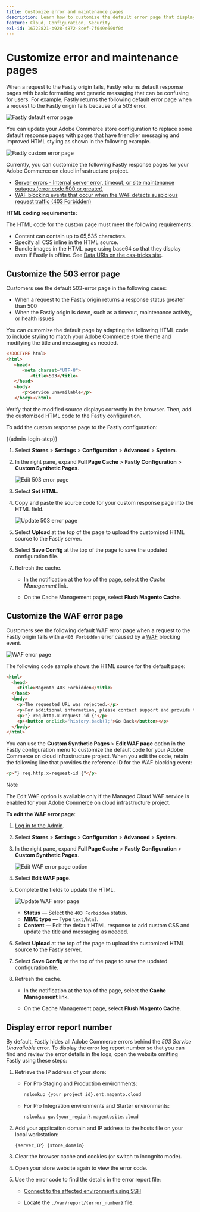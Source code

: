```yaml
---
title: Customize error and maintenance pages
description: Learn how to customize the default error page that displays when requests to the Fastly origin server fail.
feature: Cloud, Configuration, Security
exl-id: 16722821-b928-4872-8cef-7f049e600f0d
---
```

# Customize error and maintenance pages

When a request to the Fastly origin fails, Fastly returns default response pages with basic formatting and generic messaging that can be confusing for users. For example, Fastly returns the following default error page when a request to the Fastly origin fails because of a 503 error.

![Fastly default error page](../../assets/cdn/fastly-503-example.png)

You can update your Adobe Commerce store configuration to replace some default response pages with pages that have friendlier messaging and improved HTML styling as shown in the following example.

![Fastly custom error page](../../assets/cdn/fastly-new-error-page.png)

Currently, you can customize the following Fastly response pages for your Adobe Commerce on cloud infrastructure project.

-  [Server errors - Internal server error, timeout, or site maintenance outages (error code 500 or greater)](#customize-the-503-error-page)
-  [WAF blocking events that occur when the WAF detects suspicious request traffic (403 Forbidden)](#customize-the-waf-error-page)

**HTML coding requirements:**

The HTML code for the custom page must meet the following requirements:

- Content can contain up to 65,535 characters.
- Specify all CSS inline in the HTML source.
- Bundle images in the HTML page using base64 so that they display even if Fastly is offline. See [Data URIs on the css-tricks site](https://css-tricks.com/data-uris/).

## Customize the 503 error page

Customers see the default 503-error page in the following cases:

- When a request to the Fastly origin returns a response status greater than 500
- When the Fastly origin is down, such as a timeout, maintenance activity, or health issues

You can customize the default page by adapting the following HTML code to include styling to match your Adobe Commerce store theme and modifying the title and messaging as needed.

```html
<!DOCTYPE html>
<html>
   <head>
      <meta charset="UTF-8">
         <title>503</title>
   </head>
   <body>
      <p>Service unavailable</p>
   </body></html>
```

Verify that the modified source displays correctly in the browser. Then, add the customized HTML code to the Fastly configuration.

To add the custom response page to the Fastly configuration:

{{admin-login-step}}

1. Select **Stores** > **Settings** > **Configuration** > **Advanced** > **System**.

1. In the right pane, expand **Full Page Cache** > **Fastly Configuration** > **Custom Synthetic Pages**.

   ![Edit 503 error page](../../assets/cdn/fastly-custom-synthetic-pages-edit-html.png)

1. Select **Set HTML**.

1. Copy and paste the source code for your custom response page into the HTML field.

   ![Update 503 error page](../../assets/cdn/fastly-customize-503-response.png)

1. Select **Upload** at the top of the page to upload the customized HTML source to the Fastly server.

1. Select **Save Config** at the top of the page to save the updated configuration file.

1. Refresh the cache.

   -  In the notification at the top of the page, select the *Cache Management* link.

   -  On the Cache Management page, select **Flush Magento Cache**.

## Customize the WAF error page

Customers see the following default WAF error page when a request to the Fastly origin fails with a `403 Forbidden` error caused by a [WAF](fastly-waf-service.md) blocking event.

![WAF error page](../../assets/cdn/fastly-waf-403-error.png)

The following code sample shows the HTML source for the default page:

```html
<html>
  <head>
    <title>Magento 403 Forbidden</title>
  </head>
  <body>
    <p>The requested URL was rejected.</p>
    <p>For additional information, please contact support and provide this reference ID:</p>
    <p>"} req.http.x-request-id {"</p>
    <p><button onclick='history.back();'>Go Back</button></p>
  </body>
</html>
```

You can use the **Custom Synthetic Pages** > **Edit WAF page** option in the Fastly configuration menu to customize the default code for your Adobe Commerce on cloud infrastructure project. When you edit the code, retain the following line that provides the reference ID for the WAF blocking event:

```html
<p>"} req.http.x-request-id {"</p>
```

>[!NOTE]
>
>The Edit WAF option is available only if the Managed Cloud WAF service is enabled for your Adobe Commerce on cloud infrastructure project.

**To edit the WAF error page**:

1. [Log in to the Admin](../../get-started/onboarding.md#access-your-admin-panel).

1. Select **Stores** > **Settings** > **Configuration** > **Advanced** > **System**.

1. In the right pane, expand **Full Page Cache** > **Fastly Configuration** > **Custom Synthetic Pages**.

   ![Edit WAF error page option](../../assets/cdn/fastly-custom-synthetic-pages-edit-waf.png)

1. Select **Edit WAF page**.

1. Complete the fields to update the HTML.

   ![Update WAF error page](../../assets/cdn/fastly-edit-waf-html.png)

   -  **Status** — Select the `403 Forbidden` status.
   -  **MIME type** — Type `text/html`.
   -  **Content** — Edit the default HTML response to add custom CSS and update the title and messaging as needed.

1. Select **Upload** at the top of the page to upload the customized HTML source to the Fastly server.

1. Select **Save Config** at the top of the page to save the updated configuration file.

1. Refresh the cache.

   -  In the notification at the top of the page, select the **Cache Management** link.

   -  On the Cache Management page, select **Flush Magento Cache**.

## Display error report number

By default, Fastly hides all Adobe Commerce errors behind the *503 Service Unavailable* error. To display the error log report number so that you can find and review the error details in the logs, open the website omitting Fastly using these steps:

1. Retrieve the IP address of your store:

   -  For Pro Staging and Production environments:

      ```bash
      nslookup {your_project_id}.ent.magento.cloud
      ```

   -  For Pro Integration environments and Starter environments:

      ```bash
      nslookup gw.{your_region}.magentosite.cloud
      ```

1. Add your application domain and IP address to the hosts file on your local workstation:

   ```text
   {server_IP} {store_domain}
   ```

1. Clear the browser cache and cookies (or switch to incognito mode).

1. Open your store website again to view the error code.

1. Use the error code to find the details in the error report file:

   - [Connect to the affected environment using SSH](../development/secure-connections.md#connect-to-a-remote-environment)

   - Locate the `./var/report/{error_number}` file.

